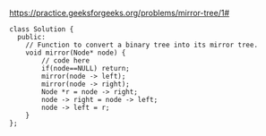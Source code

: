 https://practice.geeksforgeeks.org/problems/mirror-tree/1#

```
class Solution {
  public:
    // Function to convert a binary tree into its mirror tree.
    void mirror(Node* node) {
        // code here
        if(node==NULL) return;
        mirror(node -> left);
        mirror(node -> right);
        Node *r = node -> right;
        node -> right = node -> left;
        node -> left = r;
    }
};
```
